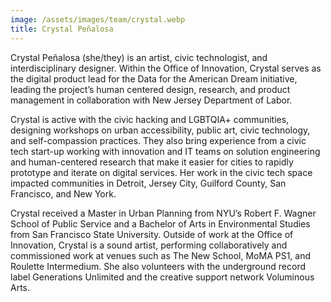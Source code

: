 ```yaml
---
image: /assets/images/team/crystal.webp
title: Crystal Peñalosa
---
```


Crystal Peñalosa (she/they) is an artist, civic technologist, and interdisciplinary designer. Within the Office of Innovation, Crystal serves as the digital product lead for the Data for the American Dream initiative, leading the project’s human centered design, research, and product management in collaboration with New Jersey Department of Labor.

Crystal is active with the civic hacking and LGBTQIA+ communities, designing workshops on urban accessibility, public art, civic technology, and self-compassion practices. They also bring experience from a civic tech start-up working with innovation and IT teams on solution engineering and human-centered research that make it easier for cities to rapidly prototype and iterate on digital services. Her work in the civic tech space impacted communities in Detroit, Jersey City, Guilford County, San Francisco, and New York.

Crystal received a Master in Urban Planning from NYU’s Robert F. Wagner School of Public Service and a Bachelor of Arts in Environmental Studies from San Francisco State University. Outside of work at the Office of Innovation, Crystal is a sound artist, performing collaboratively and commissioned work at venues such as The New School, MoMA PS1, and Roulette Intermedium. She also volunteers with the underground record label Generations Unlimited and the creative support network Voluminous Arts.
